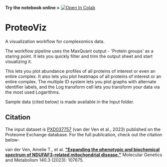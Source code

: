 **Try the notebook online >** [![Open In Colab](https://colab.research.google.com/assets/colab-badge.svg)](https://colab.research.google.com/github/Rayyan-Tariq-Khan/ProteoViz/blob/main/ProteoWiz_0_1_Github.ipynb)

# ProteoViz
A visualization workflow for complexomics data.

The workflow pipeline uses the MaxQuant output - 'Protein groups' as a staring point. It lets you quickly filter and trim the output sheet and start visualizing it.

This lets you plot abundance profiles of all proteins of interest or even an entire complex. It also lets you plot heatmaps of all proteins of interest or an entire complex. The multiple ID system lets you plot graphs with alternate identifier labels, and the Log transform cell lets you transform your data via the most used Logarithms.

Sample data (cited below) is made available in the Input folder.

## Citation

The input dataset is [PXD037757](https://www.ebi.ac.uk/pride/archive/projects/PXD037757) (van der Ven et al., 2023) published on the Proteome Exchange database. For the full publication, check out the citation below-

van der Ven, Amelie T., et al. [**"Expanding the phenotypic and biochemical spectrum of NDUFAF3-related mitochondrial disease."**](https://pubmed.ncbi.nlm.nih.gov/37572574/) Molecular Genetics and Metabolism 140.3 (2023): 107675.
